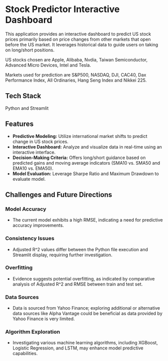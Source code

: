# Stock Predictor Interactive Dashboard

This application provides an interactive dashboard to predict US stock prices primarily based on price changes from other markets that open before the US market. It leverages historical data to guide users on taking on long/short positions.

US stocks chosen are Apple, Alibaba, Nvdia, Taiwan Semiconductor, Advanced Micro Devices, Intel and Tesla.

Markets used for prediction are S&P500, NASDAQ, DJI, CAC40, Dax Performance Index, All Ordinaries, Hang Seng Index and Nikkei 225.

## Tech Stack

Python and Streamlit

## Features

- **Predictive Modeling:** Utilize international market shifts to predict change in US stock prices.
- **Interactive Dashboard:** Analyze and visualize data in real-time using an interactive interface.
- **Decision-Making Criteria:** Offers long/short guidance based on predicted gains and moving average indicators (SMA10 vs. SMA50 and EMA10 vs. EMA50).
- **Model Evaluation:** Leverage Sharpe Ratio and Maximum Drawdown to evaluate model.

## Challenges and Future Directions

### Model Accuracy

- The current model exhibits a high RMSE, indicating a need for predictive accuracy improvements.

### Consistency Issues

- Adjusted R^2 values differ between the Python file execution and Streamlit display, requiring further investigation.

### Overfitting

- Evidence suggests potential overfitting, as indicated by comparative analysis of Adjusted R^2 and RMSE between train and test set.

### Data Sources

- Data is sourced from Yahoo Finance; exploring additional or alternative data sources like Alpha Vantage could be beneficial as data provided by Yahoo Finance is very limited.

### Algorithm Exploration

- Investigating various machine learning algorithms, including XGBoost, Logistic Regression, and LSTM, may enhance model predictive capabilities.
